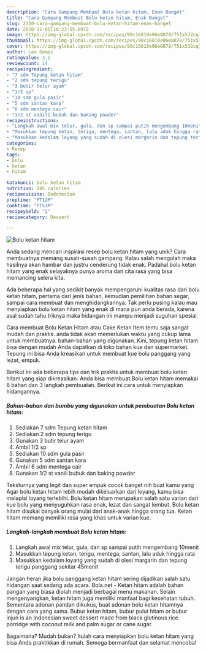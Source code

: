 ```yaml
---
description: "Cara Gampang Membuat Bolu ketan hitam, Enak Banget"
title: "Cara Gampang Membuat Bolu ketan hitam, Enak Banget"
slug: 2320-cara-gampang-membuat-bolu-ketan-hitam-enak-banget
date: 2020-11-05T10:23:55.897Z
image: https://img-global.cpcdn.com/recipes/98c16810e06e8878/751x532cq70/bolu-ketan-hitam-foto-resep-utama.jpg
thumbnail: https://img-global.cpcdn.com/recipes/98c16810e06e8878/751x532cq70/bolu-ketan-hitam-foto-resep-utama.jpg
cover: https://img-global.cpcdn.com/recipes/98c16810e06e8878/751x532cq70/bolu-ketan-hitam-foto-resep-utama.jpg
author: Leo Gomez
ratingvalue: 3.2
reviewcount: 14
recipeingredient:
- "7 sdm Tepung ketan hitam"
- "2 sdm tepung terigu"
- "3 butir telur ayam"
- "1/2 sp"
- "10 sdm gula pasir"
- "5 sdm santan kara"
- "6 sdm mentega cair"
- "1/2 st vanili bubuk dan baking powder"
recipeinstructions:
- "Langkah awal mix telur, gula, dan sp sampai putih mengembang 10menit"
- "Masukkan tepung ketan, terigu, mentega, santan, lalu aduk hingga rata"
- "Masukkan kedalam loyang yang sudah di olesi margarin dan tepung terigu panggang sekitar 45menit"
categories:
- Resep
tags:
- bolu
- ketan
- hitam

katakunci: bolu ketan hitam 
nutrition: 245 calories
recipecuisine: Indonesian
preptime: "PT12M"
cooktime: "PT53M"
recipeyield: "2"
recipecategory: Dessert

---
```



![Bolu ketan hitam](https://img-global.cpcdn.com/recipes/98c16810e06e8878/751x532cq70/bolu-ketan-hitam-foto-resep-utama.jpg)

Anda sedang mencari inspirasi resep bolu ketan hitam yang unik? Cara membuatnya memang susah-susah gampang. Kalau salah mengolah maka hasilnya akan hambar dan justru cenderung tidak enak. Padahal bolu ketan hitam yang enak selayaknya punya aroma dan cita rasa yang bisa memancing selera kita.

Ada beberapa hal yang sedikit banyak mempengaruhi kualitas rasa dari bolu ketan hitam, pertama dari jenis bahan, kemudian pemilihan bahan segar, sampai cara membuat dan menghidangkannya. Tak perlu pusing kalau mau menyiapkan bolu ketan hitam yang enak di mana pun anda berada, karena asal sudah tahu triknya maka hidangan ini mampu menjadi suguhan spesial.

Cara membuat Bolu Ketan Hitam atau Cake Ketan Item tentu saja sangat mudah dan praktis. anda tidak akan memerlukan waktu yang cukup lama untuk membuatnya. bahan-bahan yang digunakan. Kini, tepung ketan hitam bisa dengan mudah Anda dapatkan di toko bahan kue dan supermarket. Tepung ini bisa Anda kreasikan untuk membuat kue bolu panggang yang lezat, empuk.


Berikut ini ada beberapa tips dan trik praktis untuk membuat bolu ketan hitam yang siap dikreasikan. Anda bisa membuat Bolu ketan hitam memakai 8 bahan dan 3 langkah pembuatan. Berikut ini cara untuk menyiapkan hidangannya.

<!--inarticleads1-->

##### Bahan-bahan dan bumbu yang digunakan untuk pembuatan Bolu ketan hitam:

1. Sediakan 7 sdm Tepung ketan hitam
1. Sediakan 2 sdm tepung terigu
1. Gunakan 3 butir telur ayam
1. Ambil 1/2 sp
1. Sediakan 10 sdm gula pasir
1. Gunakan 5 sdm santan kara
1. Ambil 6 sdm mentega cair
1. Gunakan 1/2 st vanili bubuk dan baking powder


Teksturnya yang legit dan super empuk cocok banget nih buat kamu yang Agar bolu ketan hitam lebih mudah dikeluarkan dari loyang, kamu bisa melapisi loyang terlebihi. Bolu ketan hitam merupakan salah satu varian dari kue bolu yang menyuguhkan rasa enak, lezat dan sangat lembut. Bolu ketan hitam disukai banyak orang mulai dari anak-anak hingga orang tua. Ketan hitam memang memiliki rasa yang khas untuk varian kue. 

<!--inarticleads2-->

##### Langkah-langkah membuat Bolu ketan hitam:

1. Langkah awal mix telur, gula, dan sp sampai putih mengembang 10menit
1. Masukkan tepung ketan, terigu, mentega, santan, lalu aduk hingga rata
1. Masukkan kedalam loyang yang sudah di olesi margarin dan tepung terigu panggang sekitar 45menit


Jangan heran jika bolu panggang ketan hitam sering dijadikan salah satu hidangan saat sedang ada acara. Bola.net - Ketan hitam adalah bahan pangan yang biasa diolah menjadi berbagai menu makanan. Selain mengenyangkan, ketan hitam juga memiliki manfaat bagi kesehatan tubuh. Sementara adonan pandan dikukus, buat adonan bolu ketan hitamnya dengan cara yang sama. Bubur ketan hitam, bubur pulut hitam or bubur injun is an Indonesian sweet dessert made from black glutinous rice porridge with coconut milk and palm sugar or cane sugar. 

Bagaimana? Mudah bukan? Itulah cara menyiapkan bolu ketan hitam yang bisa Anda praktikkan di rumah. Semoga bermanfaat dan selamat mencoba!
